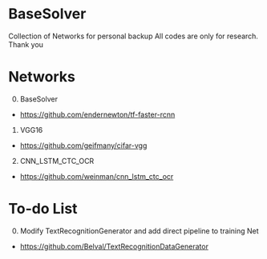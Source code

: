 # BaseSolver

Collection of Networks for personal backup
All codes are only for research. Thank you

# Networks

0. BaseSolver
 - https://github.com/endernewton/tf-faster-rcnn
1. VGG16
 - https://github.com/geifmany/cifar-vgg
2. CNN_LSTM_CTC_OCR
 - https://github.com/weinman/cnn_lstm_ctc_ocr
 
# To-do List

0. Modify TextRecognitionGenerator and add direct pipeline to training Net
 - https://github.com/Belval/TextRecognitionDataGenerator

